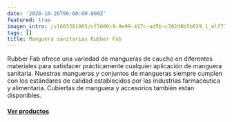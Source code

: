 ```yaml
---
date: '2020-10-26T06:00:00.000Z'
featured: true
imagen_intro: /v1603381005/cf3600c9-9e99-417c-ad5b-c302d8b5b629_1_elf77m.jpg
tags: []
title: Manguera sanitarias Rubber Fab
---
```




Rubber Fab ofrece una variedad de mangueras de caucho en diferentes materiales para satisfacer prácticamente cualquier aplicación de manguera sanitaria. Nuestras mangueras y conjuntos de mangueras siempre cumplen con los estándares de calidad establecidos por las industrias farmacéutica y alimentaria. Cubiertas de manguera y accesorios también están disponibles.

#### [**Ver productos**]()
